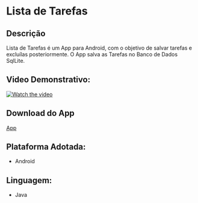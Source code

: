 # Lista de Tarefas

## Descrição
Lista de Tarefas é um App para Android, com o objetivo de salvar tarefas e excluílas posteriormente. O App salva as Tarefas no Banco de Dados SqlLite.

## Video Demonstrativo:
[![Watch the video](https://i.imgur.com/vKb2F1B.png)](https://youtu.be/h9k01TblF9E)

## Download do App
[App](https://drive.google.com/file/d/1f3ms80nHc3WUb_vy__NUp35WRGQrpXyO/view?usp=sharing)

## Plataforma Adotada: 
  - Android

## Linguagem: 
  - Java
